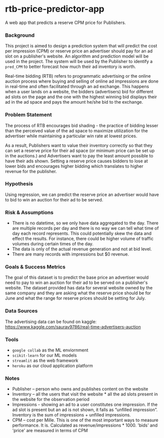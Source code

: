 # rtb-price-predictor-app
A web app that predicts a reserve CPM price for Publishers.

### Background
This project is aimed to design a prediction system that will predict the cost per impression (CPM) or reserve price an advertiser should pay for an ad slot on a publisher's website. An algorithm and prediction model will be used in the project. The system will be used by the Publisher to identify a `pred_CPM` to better forecast how much their ad inventory is worth.

Real-time bidding (RTB) refers to programmatic advertising or the online auction process where buying and selling of online ad impressions are done in real-time and often facilitated through an ad exchange. This happens when a user lands on a website, the bidders (advertisers) bid for different ad slots on the page and the one with the highest winning bid displays their ad in the ad space and pays the amount he/she bid to the exchange.

### Problem Statement

The process of RTB encourages bid shading - the practice of bidding lesser than the perceived value of the ad space to maximize utilization for the advertiser while maintaining a particular win rate at lowest prices. 

As a result, Publishers want to value their inventory correctly so that they can set a reserve price for their ad space (or minimum price can be set up in the auctions.) and Advertisers want to pay the least amount possible to have their ads shown. Setting a reserve price causes bidders to lose at lower bids and encourages higher bidding which translates to higher revenue for the publisher.

### Hypothesis
Using regression, we can predict the reserve price an advertiser would have to bid to win an auction for their ad to be served.

### Risk & Assumptions
- There is no datetime, so we only have data aggregated to the day. There are multiple records per day and there is no way we can tell what time of day each record represents. This could potentially skew the data and effect the results. For instance, there could be higher volume of traffic volumes during certain times of the day.
- The data is only of the actual revenue generation and not at bid level. 
- There are many records with impressions but $0 revenue. 

### Goals & Success Metrics
The goal of this dataset is to predict the base price an advertiser would need to pay to win an auction for their ad to be served on a publisher's website. The dataset provided has data for several website owned by the same company and they are asking what the reserve price should be for June and what the range for reserve prices should be setting for July.

### Data Sources
The advertising data can be found on kaggle: https://www.kaggle.com/saurav9786/real-time-advertisers-auction

### Tools
- `google collab` as the ML enviornment
- `scikit-learn` for our ML models
- `streamlit` as the web framework
- `heroku` as our cloud application platform

### Notes
- Publisher – person who owns and publishes content on the website
- Inventory – all the users that visit the website * all the ad slots present in the website for the observation period
- Impressions - showing an ad to a user constitutes one impression. If the ad slot is present but an ad is not shown, it falls as “unfilled impression”. Inventory is the sum of impressions + unfilled impressions.
- CPM – cost per Mille. This is one of the most important ways to measure performance. It is. Calculated as revenue/impressions * 1000. 'bids' and 'price' are measured in terms of CPM

